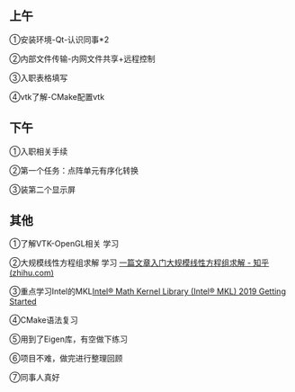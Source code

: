 ## 上午

①安装环境-Qt-认识同事*2

②内部文件传输-内网文件共享+远程控制

③入职表格填写

④vtk了解-CMake配置vtk



## 下午

①入职相关手续

②第一个任务：点阵单元有序化转换

③装第二个显示屏



## 其他

①了解VTK-OpenGL相关 学习

②大规模线性方程组求解 学习 [一篇文章入门大规模线性方程组求解 - 知乎 (zhihu.com)](https://zhuanlan.zhihu.com/p/275616283)

③重点学习Intel的MKL[Intel® Math Kernel Library (Intel® MKL) 2019 Getting Started](https://www.intel.cn/content/www/cn/zh/developer/articles/guide/intel-math-kernel-library-intel-mkl-2019-getting-started.html)

④CMake语法复习

⑤用到了Eigen库，有空做下练习

⑥项目不难，做完进行整理回顾

⑦同事人真好




